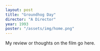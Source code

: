 ```yaml
---
layout: post
title: "Groundhog Day"
director: "A Director"
year: 1993
poster: "/assets/img/home.png"
---
```


My review or thoughts on the film go here.
